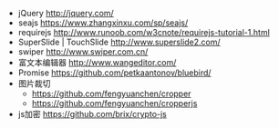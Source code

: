 * jQuery http://jquery.com/
* seajs https://www.zhangxinxu.com/sp/seajs/
* requirejs http://www.runoob.com/w3cnote/requirejs-tutorial-1.html
* SuperSlide | TouchSlide http://www.superslide2.com/
* swiper http://www.swiper.com.cn/
* 富文本编辑器 http://www.wangeditor.com/
* Promise https://github.com/petkaantonov/bluebird/
* 图片裁切
    - https://github.com/fengyuanchen/cropper
    - https://github.com/fengyuanchen/cropperjs
* js加密 https://github.com/brix/crypto-js
